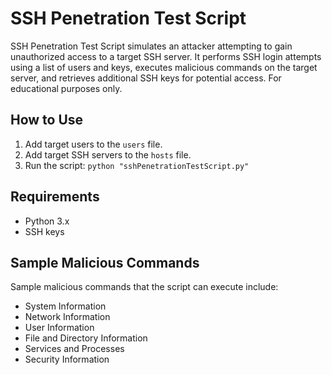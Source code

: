 # SSH Penetration Test Script
 SSH Penetration Test Script simulates an attacker attempting to gain unauthorized access to a target SSH server. It performs SSH login attempts using a list of users and keys, executes malicious commands on the target server, and retrieves additional SSH keys for potential access. For educational purposes only.

## How to Use

1. Add target users to the `users` file.
2. Add target SSH servers to the `hosts` file.
3. Run the script: `python "sshPenetrationTestScript.py"`

## Requirements

- Python 3.x
- SSH keys

## Sample Malicious Commands

Sample malicious commands that the script can execute include:

- System Information
- Network Information
- User Information
- File and Directory Information
- Services and Processes
- Security Information